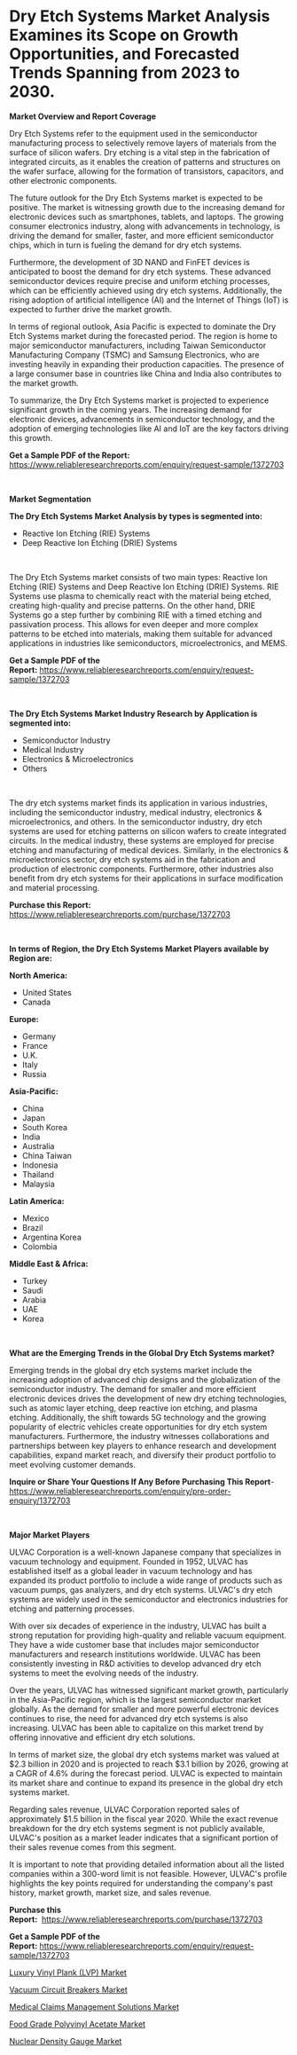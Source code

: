 <p><h1>Dry Etch Systems Market Analysis Examines its Scope on Growth Opportunities, and Forecasted Trends Spanning from 2023 to 2030.</h1></p><p><strong>Market Overview and Report Coverage</strong></p>
<p><p>Dry Etch Systems refer to the equipment used in the semiconductor manufacturing process to selectively remove layers of materials from the surface of silicon wafers. Dry etching is a vital step in the fabrication of integrated circuits, as it enables the creation of patterns and structures on the wafer surface, allowing for the formation of transistors, capacitors, and other electronic components.</p><p>The future outlook for the Dry Etch Systems market is expected to be positive. The market is witnessing growth due to the increasing demand for electronic devices such as smartphones, tablets, and laptops. The growing consumer electronics industry, along with advancements in technology, is driving the demand for smaller, faster, and more efficient semiconductor chips, which in turn is fueling the demand for dry etch systems.</p><p>Furthermore, the development of 3D NAND and FinFET devices is anticipated to boost the demand for dry etch systems. These advanced semiconductor devices require precise and uniform etching processes, which can be efficiently achieved using dry etch systems. Additionally, the rising adoption of artificial intelligence (AI) and the Internet of Things (IoT) is expected to further drive the market growth.</p><p>In terms of regional outlook, Asia Pacific is expected to dominate the Dry Etch Systems market during the forecasted period. The region is home to major semiconductor manufacturers, including Taiwan Semiconductor Manufacturing Company (TSMC) and Samsung Electronics, who are investing heavily in expanding their production capacities. The presence of a large consumer base in countries like China and India also contributes to the market growth.</p><p>To summarize, the Dry Etch Systems market is projected to experience significant growth in the coming years. The increasing demand for electronic devices, advancements in semiconductor technology, and the adoption of emerging technologies like AI and IoT are the key factors driving this growth.</p></p>
<p><strong>Get a Sample PDF of the Report:</strong> <a href="https://www.reliableresearchreports.com/enquiry/request-sample/1372703">https://www.reliableresearchreports.com/enquiry/request-sample/1372703</a></p>
<p>&nbsp;</p>
<p><strong>Market Segmentation</strong></p>
<p><strong>The Dry Etch Systems Market Analysis by types is segmented into:</strong></p>
<p><ul><li>Reactive Ion Etching (RIE) Systems</li><li>Deep Reactive Ion Etching (DRIE) Systems</li></ul></p>
<p>&nbsp;</p>
<p><p>The Dry Etch Systems market consists of two main types: Reactive Ion Etching (RIE) Systems and Deep Reactive Ion Etching (DRIE) Systems. RIE Systems use plasma to chemically react with the material being etched, creating high-quality and precise patterns. On the other hand, DRIE Systems go a step further by combining RIE with a timed etching and passivation process. This allows for even deeper and more complex patterns to be etched into materials, making them suitable for advanced applications in industries like semiconductors, microelectronics, and MEMS.</p></p>
<p><strong>Get a Sample PDF of the Report:</strong>&nbsp;<a href="https://www.reliableresearchreports.com/enquiry/request-sample/1372703">https://www.reliableresearchreports.com/enquiry/request-sample/1372703</a></p>
<p>&nbsp;</p>
<p><strong>The Dry Etch Systems Market Industry Research by Application is segmented into:</strong></p>
<p><ul><li>Semiconductor Industry</li><li>Medical Industry</li><li>Electronics & Microelectronics</li><li>Others</li></ul></p>
<p>&nbsp;</p>
<p><p>The dry etch systems market finds its application in various industries, including the semiconductor industry, medical industry, electronics & microelectronics, and others. In the semiconductor industry, dry etch systems are used for etching patterns on silicon wafers to create integrated circuits. In the medical industry, these systems are employed for precise etching and manufacturing of medical devices. Similarly, in the electronics & microelectronics sector, dry etch systems aid in the fabrication and production of electronic components. Furthermore, other industries also benefit from dry etch systems for their applications in surface modification and material processing.</p></p>
<p><strong>Purchase this Report:</strong>&nbsp; <a href="https://www.reliableresearchreports.com/purchase/1372703">https://www.reliableresearchreports.com/purchase/1372703</a></p>
<p>&nbsp;</p>
<p><strong>In terms of Region, the Dry Etch Systems Market Players available by Region are:</strong></p>
<p>
    <p> <strong> North America: </strong>
        <ul>
            <li>United States</li>
            <li>Canada</li>
        </ul>
        </p> 
    <p> <strong> Europe: </strong>
        <ul>
            <li>Germany</li>
            <li>France</li>
            <li>U.K.</li>
            <li>Italy</li>
            <li>Russia</li>
        </ul>
        </p> 
    <p> <strong> Asia-Pacific: </strong>
        <ul>
            <li>China</li>
            <li>Japan</li>
            <li>South Korea</li>
            <li>India</li>
            <li>Australia</li>
            <li>China Taiwan</li>
            <li>Indonesia</li>
            <li>Thailand</li>
            <li>Malaysia</li>
        </ul>
        </p> 
    <p> <strong> Latin America: </strong>
        <ul>
            <li>Mexico</li>
            <li>Brazil</li>
            <li>Argentina Korea</li>
            <li>Colombia</li>
        </ul>
        </p> 
    <p> <strong> Middle East & Africa: </strong>
        <ul>
            <li>Turkey</li>
            <li>Saudi</li>
            <li>Arabia</li>
            <li>UAE</li>
            <li>Korea</li>
        </ul>
    </p>
    </p>
<p>&nbsp;</p>
<p><strong>What are the Emerging Trends in the Global Dry Etch Systems market?</strong></p>
<p><p>Emerging trends in the global dry etch systems market include the increasing adoption of advanced chip designs and the globalization of the semiconductor industry. The demand for smaller and more efficient electronic devices drives the development of new dry etching technologies, such as atomic layer etching, deep reactive ion etching, and plasma etching. Additionally, the shift towards 5G technology and the growing popularity of electric vehicles create opportunities for dry etch system manufacturers. Furthermore, the industry witnesses collaborations and partnerships between key players to enhance research and development capabilities, expand market reach, and diversify their product portfolio to meet evolving customer demands.</p></p>
<p><strong>Inquire or Share Your Questions If Any Before Purchasing This Report</strong>- <a href="https://www.reliableresearchreports.com/enquiry/pre-order-enquiry/1372703">https://www.reliableresearchreports.com/enquiry/pre-order-enquiry/1372703</a></p>
<p>&nbsp;</p>
<p><strong>Major Market Players</strong></p>
<p><p>ULVAC Corporation is a well-known Japanese company that specializes in vacuum technology and equipment. Founded in 1952, ULVAC has established itself as a global leader in vacuum technology and has expanded its product portfolio to include a wide range of products such as vacuum pumps, gas analyzers, and dry etch systems. ULVAC's dry etch systems are widely used in the semiconductor and electronics industries for etching and patterning processes.</p><p>With over six decades of experience in the industry, ULVAC has built a strong reputation for providing high-quality and reliable vacuum equipment. They have a wide customer base that includes major semiconductor manufacturers and research institutions worldwide. ULVAC has been consistently investing in R&D activities to develop advanced dry etch systems to meet the evolving needs of the industry.</p><p>Over the years, ULVAC has witnessed significant market growth, particularly in the Asia-Pacific region, which is the largest semiconductor market globally. As the demand for smaller and more powerful electronic devices continues to rise, the need for advanced dry etch systems is also increasing. ULVAC has been able to capitalize on this market trend by offering innovative and efficient dry etch solutions.</p><p>In terms of market size, the global dry etch systems market was valued at $2.3 billion in 2020 and is projected to reach $3.1 billion by 2026, growing at a CAGR of 4.6% during the forecast period. ULVAC is expected to maintain its market share and continue to expand its presence in the global dry etch systems market.</p><p>Regarding sales revenue, ULVAC Corporation reported sales of approximately $1.5 billion in the fiscal year 2020. While the exact revenue breakdown for the dry etch systems segment is not publicly available, ULVAC's position as a market leader indicates that a significant portion of their sales revenue comes from this segment.</p><p>It is important to note that providing detailed information about all the listed companies within a 300-word limit is not feasible. However, ULVAC's profile highlights the key points required for understanding the company's past history, market growth, market size, and sales revenue.</p></p>
<p><strong>Purchase this Report:</strong>&nbsp;&nbsp;<a href="https://www.reliableresearchreports.com/purchase/1372703">https://www.reliableresearchreports.com/purchase/1372703</a></p>
<p></p>
<p><strong>Get a Sample PDF of the Report:</strong>&nbsp;<a href="https://www.reliableresearchreports.com/enquiry/request-sample/1372703">https://www.reliableresearchreports.com/enquiry/request-sample/1372703</a></p>
<p><p><a href="https://github.com/lilstefpacute/Market-Research-Report-List-1/blob/main/luxury-vinyl-plank-lvp-market.md">Luxury Vinyl Plank (LVP) Market</a></p><p><a href="https://www.linkedin.com/pulse/vacuum-circuit-breakers-market-size-growth-forecast-from-b0lze/">Vacuum Circuit Breakers Market</a></p><p><a href="https://medium.com/@margaretlee84/medical-claims-management-solutions-market-size-cagr-trends-2024-2030-359376e90548">Medical Claims Management Solutions Market</a></p><p><a href="https://github.com/AKSHATREPORTPRIME/Market-Research-Report-List-1/blob/main/food-grade-polyvinyl-acetate-market.md">Food Grade Polyvinyl Acetate Market</a></p><p><a href="https://www.linkedin.com/pulse/nuclear-density-gauge-market-size-share-amp-trends-analysis-frole/">Nuclear Density Gauge Market</a></p></p>